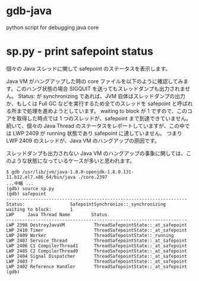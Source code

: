 # gdb-java
python script for debugging java core

# sp.py - print safepoint status
個々の Java スレッドに関して safepoint のステータスを表示します。

Java VM がハングアップした時の core ファイルを以下のように確認してみます。このハング状態の場合 SIGQUIT を送ってもスレッドダンプも出力されません。
Status: が synchronizing であれば、JVM 自体はスレッドダンプの出力か、もしくは Full GC などを実行するため全てのスレッドを safepoint と呼ばれる所まで処理を進めようとしています。
waiting to block が 1 ですので、このコアを取得した時点では 1 つのスレッドが、safepoint まで到達できていません。
続いて、個々の Java Thread のステータスをレポートしていますが、この中では LWP 2409 が running 状態であり safepoint に達していません。
つまり LWP 2409 のスレッドが、Java VM のハングアップの原因です。

スレッドダンプも出力されない Java VM のハングアップの事象に関しては、このような状態になっているケースが多いと思われます。


```
$ gdb /usr/lib/jvm/java-1.8.0-openjdk-1.8.0.131-11.b12.el7.x86_64/bin/java ./core.2397
...中略 ...
(gdb) source sp.py
(gdb) safepoint
--------------------------------------------------------------------
Status:                 SafepointSynchronize::_synchronizing
waiting to block:       1
LWP     Java Thread Name        Status
--------------------------------------------------------------------
LWP 2398 DestroyJavaVM           ThreadSafepointState::_at_safepoint
LWP 2410 Timer                   ThreadSafepointState::_at_safepoint
LWP 2409 Worker                  ThreadSafepointState::_running
LWP 2407 Service Thread          ThreadSafepointState::_at_safepoint
LWP 2406 C1 CompilerThread1      ThreadSafepointState::_at_safepoint
LWP 2405 C2 CompilerThread0      ThreadSafepointState::_at_safepoint
LWP 2404 Signal Dispatcher       ThreadSafepointState::_at_safepoint
LWP 2403 ?                       ThreadSafepointState::_at_safepoint
LWP 2402 Reference Handler       ThreadSafepointState::_at_safepoint
(gdb)
```
